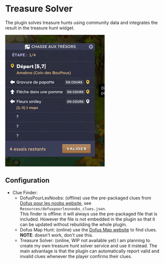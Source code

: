 ﻿# Treasure Solver

The plugin solves treasure hunts using community data and integrates the result in the treasure hunt widget.

![Treasure Hunt widget](https://raw.githubusercontent.com/Dofus-Batteries-Included/DBI/main/img/treasure_hunt_widget.png)

## Configuration

- Clue Finder: 
  - DofusPourLesNoobs: (offline) use the pre-packaged clues from [Dofus pour les noobs website](https://www.dofuspourlesnoobs.com/resolution-de-chasse-aux-tresors.html), see `Resources/dofuspourlesnoobs_clues.json`.\
  This finder is offline: it will always use the pre-packaged file that is included. However the file is not embedded in the plugin so that it can be updated without rebuilding the whole plugin.
  - Dofus Map Hunt: (online) use the [Dofus Map website](https://dofus-map.com/fr/hunt) to find clues.\
  **NOTE**: doesn't work, don't use this.
  - Treasure Solver: (online, WIP not available yet) I am planning to create my own treasure hunt solver service and use it instead. The main advantage is that the plugin can automatically report valid and invalid clues whenever the player confirms their clues.
